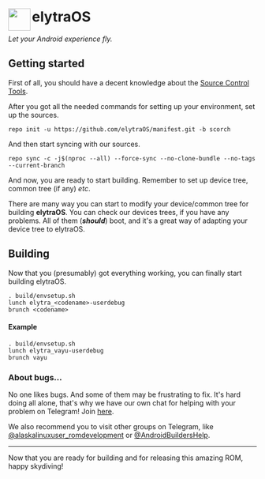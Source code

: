 # <img src="https://i.imgur.com/xUlg6lH.png" align="left" width="45" > elytraOS
*Let your Android experience fly.*

## Getting started
First of all, you should have a decent knowledge about the [Source Control Tools](https://source.android.com/setup/develop).

After you got all the needed commands for setting up your environment, set up the sources.

    repo init -u https://github.com/elytraOS/manifest.git -b scorch

And then start syncing with our sources.

    repo sync -c -j$(nproc --all) --force-sync --no-clone-bundle --no-tags --current-branch

And now, you are ready to start building. Remember to set up device tree, common tree (if any) *etc*.

There are many way you can start to modify your device/common tree for building **elytraOS**. You can check our devices trees, if you have any problems. All of them (***should***) boot, and it's a great way of adapting your device tree to elytraOS.

## Building
Now that you (presumably) got everything working, you can finally start building elytraOS.

    . build/envsetup.sh
    lunch elytra_<codename>-userdebug
    brunch <codename>

#### Example
    . build/envsetup.sh
    lunch elytra_vayu-userdebug
    brunch vayu

### About bugs...
No one likes bugs. And some of them may be frustrating to fix. It's hard doing all alone, that's why we have our own chat for helping with your problem on Telegram! Join [here](https://t.me/elytraOSChat). 

We also recommend you to visit other groups on Telegram, like [@alaskalinuxuser_romdevelopment](https://t.me/alaskalinuxuser_romdevelopment) or [@AndroidBuildersHelp](https://t.me/AndroidBuildersHelp).

---
Now that you are ready for building and for releasing this amazing ROM, happy skydiving!
